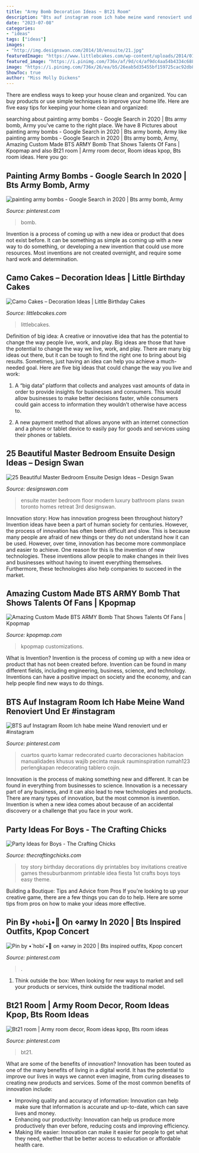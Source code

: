 ```yaml
---
title: "Army Bomb Decoration Ideas ~ Bt21 Room"
description: "Bts auf instagram room ich habe meine wand renoviert und er #instagram"
date: "2023-07-08"
categories:
- "ideas"
tags: ["ideas"]
images:
- "http://img.designswan.com/2014/10/ensuite/21.jpg"
featuredImage: "https://www.littlebcakes.com/wp-content/uploads/2014/01/Camo-Wedding-Cakes.jpg"
featured_image: "https://i.pinimg.com/736x/af/9d/c4/af9dc4aa54b4334c688ae24986647d04.jpg"
image: "https://i.pinimg.com/736x/26/ea/b5/26eab5d35455bf159725cac92db8f58d.jpg"
ShowToc: true
author: "Miss Molly Dickens"
---
```



There are endless ways to keep your house clean and organized. You can buy products or use simple techniques to improve your home life. Here are five easy tips for keeping your home clean and organized:

	

		
searching about painting army bombs - Google Search in 2020 | Bts army bomb, Army you've came to the right place. We have 8 Pictures about painting army bombs - Google Search in 2020 | Bts army bomb, Army like painting army bombs - Google Search in 2020 | Bts army bomb, Army, Amazing Custom Made BTS ARMY Bomb That Shows Talents Of Fans | Kpopmap and also Bt21 room | Army room decor, Room ideas kpop, Bts room ideas. Here you go:
		
    
## Painting Army Bombs - Google Search In 2020 | Bts Army Bomb, Army

<img loading=lazy src="https://i.pinimg.com/736x/e5/09/ea/e509eae92bff6845655dde6029567ac9.jpg" onerror="this.onerror=null;this.src='https://tse3.mm.bing.net/th?id=OIP.WMQKLdn5KcM90nnOjUOr4wHaJ3&amp;pid=15.1';" alt="painting army bombs - Google Search in 2020 | Bts army bomb, Army">

_Source: pinterest.com_

>bomb. 

	

Invention is a process of coming up with a new idea or product that does not exist before. It can be something as simple as coming up with a new way to do something, or developing a new invention that could use more resources. Most inventions are not created overnight, and require some hard work and determination.

    
## Camo Cakes – Decoration Ideas | Little Birthday Cakes

<img loading=lazy src="https://www.littlebcakes.com/wp-content/uploads/2014/01/Camo-Wedding-Cakes.jpg" onerror="this.onerror=null;this.src='https://tse4.mm.bing.net/th?id=OIP.JkLaT9uNYHOyzB0WLoWYOgHaFj&amp;pid=15.1';" alt="Camo Cakes – Decoration Ideas | Little Birthday Cakes">

_Source: littlebcakes.com_

>littlebcakes. 

	

Definition of big idea: A creative or innovative idea that has the potential to change the way people live, work, and play.
Big ideas are those that have the potential to change the way we live, work, and play. There are many big ideas out there, but it can be tough to find the right one to bring about big results. Sometimes, just having an idea can help you achieve a much-needed goal. Here are five big ideas that could change the way you live and work: 
1. A “big data” platform that collects and analyzes vast amounts of data in order to provide insights for businesses and consumers. This would allow businesses to make better decisions faster, while consumers could gain access to information they wouldn’t otherwise have access to.

2. A new payment method that allows anyone with an internet connection and a phone or tablet device to easily pay for goods and services using their phones or tablets.

    
## 25 Beautiful Master Bedroom Ensuite Design Ideas – Design Swan

<img loading=lazy src="http://img.designswan.com/2014/10/ensuite/21.jpg" onerror="this.onerror=null;this.src='https://tse1.mm.bing.net/th?id=OIP.F9q8qNSmTRAxKcXlApph-AHaE7&amp;pid=15.1';" alt="25 Beautiful Master Bedroom Ensuite Design Ideas – Design Swan">

_Source: designswan.com_

>ensuite master bedroom floor modern luxury bathroom plans swan toronto homes retreat 3rd designswan. 

	

Innovation story: How has innovation progress been throughout history?
Invention ideas have been a part of human society for centuries. However, the process of innovation has often been difficult and slow. This is because many people are afraid of new things or they do not understand how it can be used. However, over time, innovation has become more commonplace and easier to achieve. One reason for this is the invention of new technologies. These inventions allow people to make changes in their lives and businesses without having to invent everything themselves. Furthermore, these technologies also help companies to succeed in the market.

    
## Amazing Custom Made BTS ARMY Bomb That Shows Talents Of Fans | Kpopmap

<img loading=lazy src="https://image.kpopmap.com/2020/01/unnamed-77.jpg" onerror="this.onerror=null;this.src='https://tse3.mm.bing.net/th?id=OIP.cJnIDqMiP9cXm-tcZvaMNAHaNK&amp;pid=15.1';" alt="Amazing Custom Made BTS ARMY Bomb That Shows Talents Of Fans | Kpopmap">

_Source: kpopmap.com_

>kpopmap customizations. 

	

What is Invention?
Invention is the process of coming up with a new idea or product that has not been created before. Invention can be found in many different fields, including engineering, business, science, and technology. Inventions can have a positive impact on society and the economy, and can help people find new ways to do things.

    
## BTS Auf Instagram Room Ich Habe Meine Wand Renoviert Und Er #instagram

<img loading=lazy src="https://i.pinimg.com/736x/26/ea/b5/26eab5d35455bf159725cac92db8f58d.jpg" onerror="this.onerror=null;this.src='https://tse2.mm.bing.net/th?id=OIP.5ZHwuisrT4Bg9dESbTkInwHaHa&amp;pid=15.1';" alt="BTS auf Instagram Room Ich habe meine Wand renoviert und er #instagram">

_Source: pinterest.com_

>cuartos quarto kamar redecorated cuarto decoraciones habitacion manualidades khusus wajib pecinta masuk rauminspiration rumah123 perlengkapan redecorating tablero cojín. 

	

Innovation is the process of making something new and different. It can be found in everything from businesses to science. Innovation is a necessary part of any business, and it can also lead to new technologies and products. There are many types of innovation, but the most common is invention. Invention is when a new idea comes about because of an accidental discovery or a challenge that you face in your work.

    
## Party Ideas For Boys - The Crafting Chicks

<img loading=lazy src="http://thecraftingchicks.com/wp-content/uploads/2015/10/Toy-Story-Birthday-Party-Ideas.jpg" onerror="this.onerror=null;this.src='https://tse1.mm.bing.net/th?id=OIP.xRyGteYGzyjXUKttb3CcYwHaK_&amp;pid=15.1';" alt="Party Ideas for Boys - The Crafting Chicks">

_Source: thecraftingchicks.com_

>toy story birthday decorations diy printables boy invitations creative games thesuburbanmom printable idea fiesta 1st crafts boys toys easy theme. 

	

Building a Boutique: Tips and Advice from Pros
If you're looking to up your creative game, there are a few things you can do to help. Here are some tips from pros on how to make your ideas more effective.

    
## Pin By •`hobi`•🌻 On ⋄arмy In 2020 | Bts Inspired Outfits, Kpop Concert

<img loading=lazy src="https://i.pinimg.com/736x/af/9d/c4/af9dc4aa54b4334c688ae24986647d04.jpg" onerror="this.onerror=null;this.src='https://tse3.mm.bing.net/th?id=OIP.9mkjdUiy0Xr2-MThlzmdTQHaJ3&amp;pid=15.1';" alt="Pin by •`hobi`•🌻 on ⋄arмy in 2020 | Bts inspired outfits, Kpop concert">

_Source: pinterest.com_

>. 

	

1. Think outside the box: When looking for new ways to market and sell your products or services, think outside the traditional model.

    
## Bt21 Room | Army Room Decor, Room Ideas Kpop, Bts Room Ideas

<img loading=lazy src="https://i.pinimg.com/736x/37/bd/63/37bd634813c51020bfaa3c875f11822f.jpg" onerror="this.onerror=null;this.src='https://tse3.mm.bing.net/th?id=OIP.675zpVxlBIqFKTS_XtOSHAHaHa&amp;pid=15.1';" alt="Bt21 room | Army room decor, Room ideas kpop, Bts room ideas">

_Source: pinterest.com_

>bt21. 

	

What are some of the benefits of innovation?
Innovation has been touted as one of the many benefits of living in a digital world. It has the potential to improve our lives in ways we cannot even imagine, from curing diseases to creating new products and services. Some of the most common benefits of innovation include: 
- Improving quality and accuracy of information: Innovation can help make sure that information is accurate and up-to-date, which can save lives and money. 
- Enhancing our productivity: Innovation can help us produce more productively than ever before, reducing costs and improving efficiency. 
- Making life easier: Innovation can make it easier for people to get what they need, whether that be better access to education or affordable health care.

